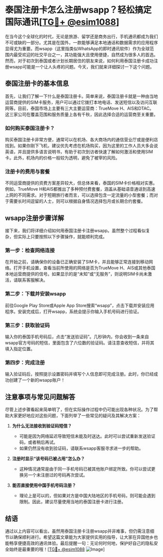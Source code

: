 # 泰国注册卡怎么注册wsapp？轻松搞定国际通讯[[TG💪+ @esim1088](https://t.me/s/esim1088)]

在当今这个全球化的时代，无论是旅游、留学还是商务出行，手机通讯都成为我们不可或缺的一部分。尤其是在国外，一款能够满足本地通话和数据需求的应用程序显得尤为重要。而wsapp（这里指类似WhatsApp的即时通讯软件）作为全球范围内最受欢迎的社交平台之一，其功能强大且使用便捷，自然成为很多人的首选。然而，对于初次到泰国或者计划长期居住的朋友来说，如何利用泰国注册卡成功注册wsapp可能是一个让人头疼的问题。今天，我们就来详细探讨一下这个问题。

## 泰国注册卡的基本信息

首先，让我们了解一下什么是泰国注册卡。简单来说，泰国注册卡就是一种由当地运营商提供的SIM卡服务，用户可以通过它拨打本地电话、发送短信以及访问互联网等。目前，泰国市场上主要有三大主要运营商：TrueMove H、AIS和DTAC。这三家公司在覆盖范围和服务质量上各有千秋，因此选择合适的运营商至关重要。

### 如何购买泰国注册卡？

购买泰国注册卡非常方便，通常可以在机场、各大商场内的通信营业厅或是便利店找到。如果你刚下飞机，建议优先考虑在机场购买，因为这里的工作人员大多会说英语，并且提供多语言说明书，有助于初次到访者快速了解如何激活和使用SIM卡。此外，机场内的价格一般较为透明，避免了被宰的风险。

### 注册卡的费用与套餐

不同运营商提供的资费方案差异较大，但总体来看，泰国的SIM卡价格相对实惠。例如，TrueMove H和AIS都推出了多种预付费套餐，涵盖从基础语音通话到高速上网的不同需求。对于短期旅行者而言，可以选择包含一定流量的小型套餐；而对于需要长时间逗留的人士，则可以根据自身情况选择包月或长期合约套餐。

## wsapp注册步骤详解

接下来，我们将详细介绍如何用泰国注册卡注册wsapp。虽然整个过程看似复杂，但实际上只要按照以下步骤操作，就能顺利完成。

### 第一步：检查网络连接

在开始之前，请确保你的设备已正确安装了SIM卡，并且能够正常连接到移动网络。打开手机设置，查看当前所使用的网络是否为TrueMove H、AIS或其他泰国本地运营商提供的信号。如果显示的是“未知”或“无服务”，则说明SIM卡尚未激活，请联系客服解决。

### 第二步：下载并安装wsapp

前往Google Play Store或Apple App Store搜索“wsapp”，点击下载并安装应用程序。安装完成后，打开wsapp，系统会提示你输入手机号码进行验证。

### 第三步：获取验证码

输入你的泰国手机号码后，点击“发送验证码”。几秒钟内，你会收到一条来自wsapp官方号码的短信，里面包含了六位数的验证码。请注意查收短信，并将其填入指定位置。

### 第四步：完成注册

输入验证码后，按照提示设置密码并填写个人信息即可完成注册。此时，你已经成功创建了一个新的wsapp账户！

## 注意事项与常见问题解答

尽管上述步骤看起来简单明了，但在实际操作过程中仍可能出现各种状况。为了帮助大家更好地应对这些问题，下面列举了一些常见的疑问及其解决方案：

1. **为什么无法接收到验证码短信？**
   - 可能是因为网络延迟导致短信未能及时送达。此时可以尝试重新发送验证码，或者稍后再试。
   - 如果仍然没有收到验证码，请联系wsapp客服寻求进一步的帮助。

2. **注册时显示“该号码已被占用”怎么办？**
   - 这种情况通常是由于同一手机号码已被其他账户绑定所致。你可以尝试更换另一个未注册过的号码再次尝试。

3. **能否直接使用中国手机号码注册？**
   - 理论上是可以的，但如果对方是中国大陆地区的手机号码，则可能会遇到限制。因此，建议尽量使用当地的泰国注册卡进行注册。

## 结语

通过以上内容可以看出，虽然用泰国注册卡注册wsapp并非难事，但仍需注意细节以确保顺利进行。希望这篇文章能为大家提供实用的指导，让大家在异国他乡也能畅享便捷高效的通讯体验。最后提醒一句：无论何时何地，保护好自己的隐私安全始终是最重要的哦！[[TG💪+ @esim1088](https://t.me/s/esim1088) ![Image](https://i.postimg.cc/4NQfJmqS/Snipaste-2025-05-13-00-14-12.png)]